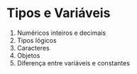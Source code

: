 # Tipos e Variáveis

1. Numéricos inteiros e decimais
2. Tipos lógicos
3. Caracteres
4. Objetos
5. Diferença entre variáveis e constantes